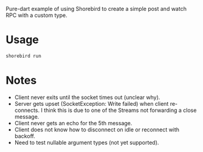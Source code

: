 Pure-dart example of using Shorebird to create a simple post and watch RPC
with a custom type.

# Usage

```bash
shorebird run
```

# Notes
- Client never exits until the socket times out (unclear why).
- Server gets upset (SocketException: Write failed) when client re-connects.
  I think this is due to one of the Streams not forwarding a close message.
- Client never gets an echo for the 5th message.
- Client does not know how to disconnect on idle or reconnect with backoff.
- Need to test nullable argument types (not yet supported).